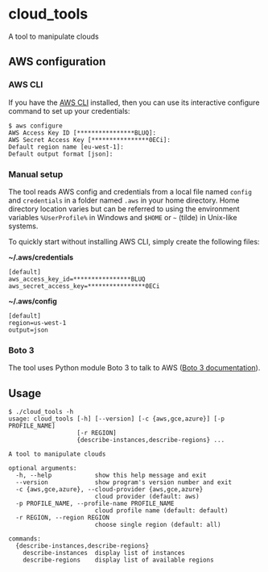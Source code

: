 # cloud_tools
A tool to manipulate clouds

## AWS configuration
### AWS CLI
If you have the [AWS CLI](http://docs.aws.amazon.com/cli/latest/userguide/cli-chap-getting-started.html) installed, then you can use its interactive configure command to set up your credentials:
```
$ aws configure
AWS Access Key ID [****************BLUQ]:
AWS Secret Access Key [****************0ECi]:
Default region name [eu-west-1]:
Default output format [json]:
```

### Manual setup
The tool reads AWS config and credentials from a local file named `config` and `credentials` in a folder named `.aws` in your home directory. Home directory location varies but can be referred to using the environment variables `%UserProfile%` in Windows and `$HOME` or `~` (tilde) in Unix-like systems.

To quickly start without installing AWS CLI, simply create the following files:

**~/.aws/credentials**
```
[default]
aws_access_key_id=****************BLUQ
aws_secret_access_key=****************0ECi
```

**~/.aws/config**
```
[default]
region=us-west-1
output=json
```

### Boto 3
The tool uses Python module Boto 3 to talk to AWS ([Boto 3 documentation](http://boto3.readthedocs.org/en/latest/guide/configuration.html)).

## Usage
```
$ ./cloud_tools -h
usage: cloud_tools [-h] [--version] [-c {aws,gce,azure}] [-p PROFILE_NAME]
                   [-r REGION]
                   {describe-instances,describe-regions} ...

A tool to manipulate clouds

optional arguments:
  -h, --help            show this help message and exit
  --version             show program's version number and exit
  -c {aws,gce,azure}, --cloud-provider {aws,gce,azure}
                        cloud provider (default: aws)
  -p PROFILE_NAME, --profile-name PROFILE_NAME
                        cloud profile name (default: default)
  -r REGION, --region REGION
                        choose single region (default: all)

commands:
  {describe-instances,describe-regions}
    describe-instances  display list of instances
    describe-regions    display list of available regions
```
